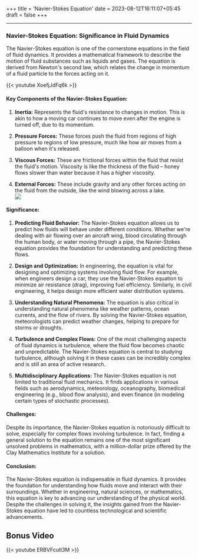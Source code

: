 +++
title = 'Navier-Stokes Equation'
date = 2023-08-12T16:11:07+05:45
draft = false
+++

---

### **Navier-Stokes Equation: Significance in Fluid Dynamics**

The Navier-Stokes equation is one of the cornerstone equations in the field of fluid dynamics. It provides a mathematical framework to describe the motion of fluid substances such as liquids and gases. The equation is derived from Newton's second law, which relates the change in momentum of a fluid particle to the forces acting on it.

{{< youtube XoefjJdFq6k >}}
#### **Key Components of the Navier-Stokes Equation:**
1. **Inertia:** Represents the fluid's resistance to changes in motion. This is akin to how a moving car continues to move even after the engine is turned off, due to its momentum.
   
2. **Pressure Forces:** These forces push the fluid from regions of high pressure to regions of low pressure, much like how air moves from a balloon when it's released.

3. **Viscous Forces:** These are frictional forces within the fluid that resist the fluid's motion. Viscosity is like the thickness of the fluid – honey flows slower than water because it has a higher viscosity.

4. **External Forces:** These include gravity and any other forces acting on the fluid from the outside, like the wind blowing across a lake.  
![](https://scontent.fktm19-1.fna.fbcdn.net/v/t1.6435-9/118040568_2958888620907436_4052142220286510791_n.png?_nc_cat=110&ccb=1-7&_nc_sid=13d280&_nc_ohc=1nkFeQuCXDUQ7kNvgF4ndaQ&_nc_ht=scontent.fktm19-1.fna&oh=00_AYCeF7XbQYkOz2zUL5wwUx7JRtMB9bNzA0j7Yb2PQENOUg&oe=66E3B9B0)

#### **Significance:**

1. **Predicting Fluid Behavior:**
   The Navier-Stokes equation allows us to predict how fluids will behave under different conditions. Whether we're dealing with air flowing over an aircraft wing, blood circulating through the human body, or water moving through a pipe, the Navier-Stokes equation provides the foundation for understanding and predicting these flows.

2. **Design and Optimization:**
   In engineering, the equation is vital for designing and optimizing systems involving fluid flow. For example, when engineers design a car, they use the Navier-Stokes equation to minimize air resistance (drag), improving fuel efficiency. Similarly, in civil engineering, it helps design more efficient water distribution systems.

3. **Understanding Natural Phenomena:**
   The equation is also critical in understanding natural phenomena like weather patterns, ocean currents, and the flow of rivers. By solving the Navier-Stokes equation, meteorologists can predict weather changes, helping to prepare for storms or droughts.

4. **Turbulence and Complex Flows:**
   One of the most challenging aspects of fluid dynamics is turbulence, where the fluid flow becomes chaotic and unpredictable. The Navier-Stokes equation is central to studying turbulence, although solving it in these cases can be incredibly complex and is still an area of active research.

5. **Multidisciplinary Applications:**
   The Navier-Stokes equation is not limited to traditional fluid mechanics. It finds applications in various fields such as aerodynamics, meteorology, oceanography, biomedical engineering (e.g., blood flow analysis), and even finance (in modeling certain types of stochastic processes).

#### **Challenges:**
Despite its importance, the Navier-Stokes equation is notoriously difficult to solve, especially for complex flows involving turbulence. In fact, finding a general solution to the equation remains one of the most significant unsolved problems in mathematics, with a million-dollar prize offered by the Clay Mathematics Institute for a solution.

#### **Conclusion:**
The Navier-Stokes equation is indispensable in fluid dynamics. It provides the foundation for understanding how fluids move and interact with their surroundings. Whether in engineering, natural sciences, or mathematics, this equation is key to advancing our understanding of the physical world. Despite the challenges in solving it, the insights gained from the Navier-Stokes equation have led to countless technological and scientific advancements.


## Bonus Video

{{< youtube ERBVFcutl3M >}}